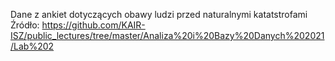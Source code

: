 Dane z ankiet dotyczących obawy ludzi przed naturalnymi katatstrofami 
Źródło:  https://github.com/KAIR-ISZ/public_lectures/tree/master/Analiza%20i%20Bazy%20Danych%202021/Lab%202
